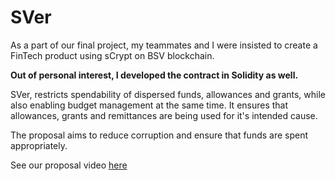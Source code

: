 # SVer

As a part of our final project, my teammates and I were insisted to create a FinTech product using sCrypt on BSV blockchain.

**Out of personal interest, I developed the contract in Solidity as well.**

SVer, restricts spendability of dispersed funds, allowances and grants, while also enabling budget management at the same time.
It ensures that allowances, grants and remittances are being used for it's intended cause. 

The proposal aims to reduce corruption and ensure that funds are spent appropriately.

See our proposal video [here](https://www.youtube.com/watch?v=LdNrKMTvprU&t=212s)
